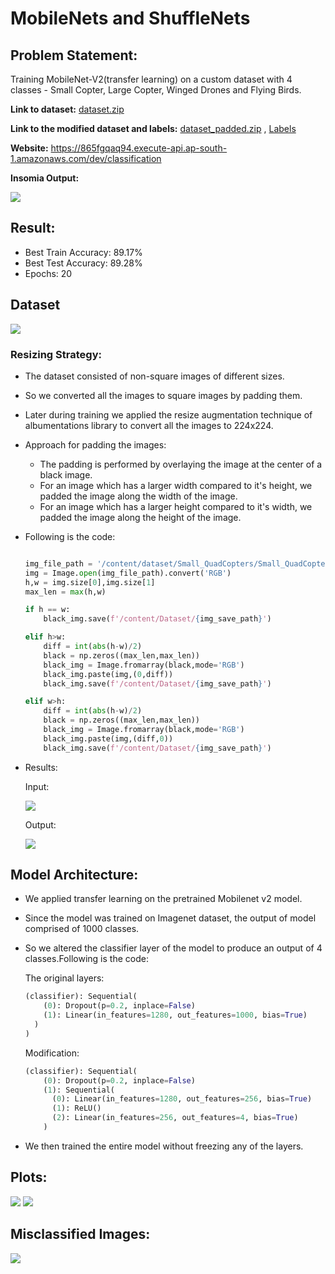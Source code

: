 # MobileNets and ShuffleNets

## Problem Statement:
Training MobileNet-V2(transfer learning) on a custom dataset with 4 classes - Small Copter, Large Copter, Winged Drones and Flying Birds.

<b>Link to dataset:</b> <a href='https://drive.google.com/file/d/1-EvvUU6K6RzNVgEibT3oP1SFb_epRNbI/view?usp=sharing'>dataset.zip</a>

<b>Link to the modified dataset and labels:</b> <a href='https://drive.google.com/file/d/1sJ8EngUpwcTT7tbqRhqQijbm-nGLuVF9/view?usp=sharing'>dataset_padded.zip</a> , <a href='https://drive.google.com/file/d/1-5KNd0rNceRdtxWqvlG_3w9VnY37Bkc5/view?usp=sharing'>Labels </a>

<b>Website:</b> <a href='https://865fgqaq94.execute-api.ap-south-1.amazonaws.com/dev/classification'>https://865fgqaq94.execute-api.ap-south-1.amazonaws.com/dev/classification</a>

<b>Insomia Output:</b>

<img src='https://github.com/SVGS-EVA4/Phase2/blob/master/S2-MobileNets_and_ShuffleNets/images/insomia_output.JPG'/>

## Result:
* Best Train Accuracy: 89.17%
* Best Test Accuracy: 89.28%
* Epochs: 20 

## Dataset

![](https://raw.githubusercontent.com/SVGS-EVA4/Phase2/master/S2-MobileNets_and_ShuffleNets/images/dataset_viz1.PNG)

### Resizing Strategy:
* The dataset consisted of non-square images of different sizes.
* So we converted all the images to square images by padding them.
* Later during training we applied the resize augmentation technique of albumentations library to convert all the images to 224x224.
* Approach for padding the images:
    * The padding is performed by overlaying the image at the center of a black image. 
    * For an image which has a larger width compared to it's height, we padded the image along the width of the image.
    * For an image which has a larger height compared to it's width, we padded the image along the height of the image.    
* Following is the code:
   ```python

   img_file_path = '/content/dataset/Small_QuadCopters/Small_QuadCopters_1.jpg'
   img = Image.open(img_file_path).convert('RGB')
   h,w = img.size[0],img.size[1]
   max_len = max(h,w)

   if h == w:
       black_img.save(f'/content/Dataset/{img_save_path}')

   elif h>w:
       diff = int(abs(h-w)/2)
       black = np.zeros((max_len,max_len))
       black_img = Image.fromarray(black,mode='RGB')
       black_img.paste(img,(0,diff))
       black_img.save(f'/content/Dataset/{img_save_path}')

   elif w>h:
       diff = int(abs(h-w)/2)
       black = np.zeros((max_len,max_len))
       black_img = Image.fromarray(black,mode='RGB')
       black_img.paste(img,(diff,0))
       black_img.save(f'/content/Dataset/{img_save_path}')
   ```

* Results:

  Input:

  <img src='https://github.com/SVGS-EVA4/Phase2/blob/master/S2-MobileNets_and_ShuffleNets/images/pad_input.png'/>

  Output: 

  <img src='https://github.com/SVGS-EVA4/Phase2/blob/master/S2-MobileNets_and_ShuffleNets/images/pad_output.png'/>
 

## Model Architecture:
* We applied transfer learning on the pretrained Mobilenet v2 model.
* Since the model was trained on Imagenet dataset, the output of model comprised of 1000 classes.
* So we altered the classifier layer of the model to produce an output of 4 classes.Following is the code:

    The original layers:
    ```python
    (classifier): Sequential(
        (0): Dropout(p=0.2, inplace=False)
        (1): Linear(in_features=1280, out_features=1000, bias=True) 
      )
    )
    ```
    Modification:
    ```python
    (classifier): Sequential(
        (0): Dropout(p=0.2, inplace=False)
        (1): Sequential(
          (0): Linear(in_features=1280, out_features=256, bias=True)
          (1): ReLU()
          (2): Linear(in_features=256, out_features=4, bias=True)
        )
    ```
* We then trained the entire model without freezing any of the layers.

## Plots:

<img src='https://github.com/SVGS-EVA4/Phase2/blob/master/S2-MobileNets_and_ShuffleNets/images/plot_acc.png'/>

<img src='https://github.com/SVGS-EVA4/Phase2/blob/master/S2-MobileNets_and_ShuffleNets/images/plot_loss.png'/>

## Misclassified Images: 

<img src='https://github.com/SVGS-EVA4/Phase2/blob/master/S2-MobileNets_and_ShuffleNets/images/misclassified_classwise.png'/>
